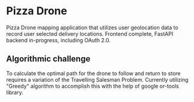 # Pizza Drone

Pizza Drone mapping application that utilizes user geolocation data to record user selected delivery locations. Frontend complete, FastAPI backend in-progress, including OAuth 2.0.

## Algorithmic challenge

To calculate the optimal path for the drone to follow and return to store requires a variation of the Travelling Salesman Problem. Currently utilizing "Greedy" algorithm to accomplish this with the help of google or-tools library.
